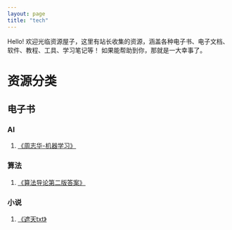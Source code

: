 ```yaml
---
layout: page
title: "tech"
---
```

Hello!
欢迎光临资源屋子，这里有站长收集的资源，涵盖各种电子书、电子文档、软件、教程、工具、学习笔记等！
如果能帮助到你，那就是一大幸事了。

# 资源分类

## 电子书

### AI

1. [《周志华-机器学习》](/downloads/book/周志华-机器学习.pdf)

### 算法

1. [《算法导论第二版答案》](/downloads/book/算法导论第二版答案.pdf)
   

### 小说

1. [《遮天txt》](/_posts/2023-8-18-遮天.md)